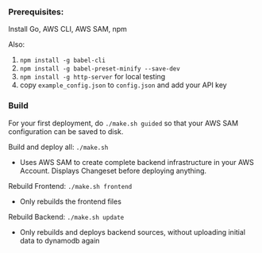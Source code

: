 ### Prerequisites:

Install Go, AWS CLI, AWS SAM, npm

Also:

1. `npm install -g babel-cli`
2. `npm install -g babel-preset-minify --save-dev`
3. `npm install -g http-server` for local testing
4. copy `example_config.json` to `config.json` and add your API key

### Build
For your first deployment, do `./make.sh guided` so that your AWS SAM configuration can be saved to disk.


Build and deploy all:  `./make.sh`
* Uses AWS SAM to create complete backend infrastructure in your AWS Account. Displays Changeset before deploying anything.


Rebuild Frontend: `./make.sh frontend`
* Only rebuilds the frontend files

Rebuild Backend: `./make.sh update`
* Only rebuilds and deploys backend sources, without uploading initial data to dynamodb again

